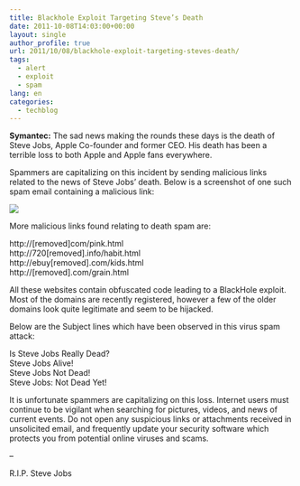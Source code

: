 ```yaml
---
title: Blackhole Exploit Targeting Steve’s Death
date: 2011-10-08T14:03:00+00:00
layout: single
author_profile: true
url: 2011/10/08/blackhole-exploit-targeting-steves-death/
tags:
  - alert
  - exploit
  - spam
lang: en
categories: 
  - techblog
---
```

**Symantec:** The sad news making the rounds these days is the death of Steve Jobs, Apple Co-founder and former CEO. His death has been a terrible loss to both Apple and Apple fans everywhere.

Spammers are capitalizing on this incident by sending malicious links related to the news of Steve Jobs’ death. Below is a screenshot of one such spam email containing a malicious link:

[![](http://2.bp.blogspot.com/-yWFgomQQ7Gk/TpBQ7u0JwlI/AAAAAAAAEC8/q5Du8ccoT6o/s1600/jobs2.jpg)](http://2.bp.blogspot.com/-yWFgomQQ7Gk/TpBQ7u0JwlI/AAAAAAAAEC8/q5Du8ccoT6o/s1600/jobs2.jpg)

More malicious links found relating to death spam are:

http://\[removed\]com/pink.html  
http://720\[removed\].info/habit.html  
http://ebuy\[removed\].com/kids.html  
http://\[removed\].com/grain.html

All these websites contain obfuscated code leading to a BlackHole exploit. Most of the domains are recently registered, however a few of the older domains look quite legitimate and seem to be hijacked.

Below are the Subject lines which have been observed in this virus spam attack:

Is Steve Jobs Really Dead?  
Steve Jobs Alive!  
Steve Jobs Not Dead!  
Steve Jobs: Not Dead Yet!

It is unfortunate spammers are capitalizing on this loss. Internet users must continue to be vigilant when searching for pictures, videos, and news of current events. Do not open any suspicious links or attachments received in unsolicited email, and frequently update your security software which protects you from potential online viruses and scams.

–

R.I.P. Steve Jobs